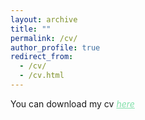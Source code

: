```yaml
---
layout: archive
title: ""
permalink: /cv/
author_profile: true
redirect_from: 
  - /cv/
  - /cv.html
---
```

<dl>

  You can download my cv <a href="https://www.dropbox.com/s/efwvwrxlrgorl4i/webcv.pdf?dl=0" style="color: #82E0AA"><em>here</em></a>
  
</dl>
